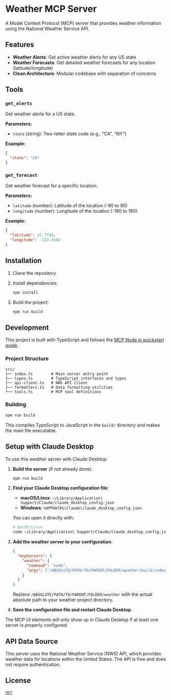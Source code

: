 # Weather MCP Server

A Model Context Protocol (MCP) server that provides weather information using the National Weather Service API.

## Features

- **Weather Alerts**: Get active weather alerts for any US state
- **Weather Forecasts**: Get detailed weather forecasts for any location (latitude/longitude)
- **Clean Architecture**: Modular codebase with separation of concerns

## Tools

### `get_alerts`
Get weather alerts for a US state.

**Parameters:**
- `state` (string): Two-letter state code (e.g., "CA", "NY")

**Example:**
```json
{
  "state": "CA"
}
```

### `get_forecast`
Get weather forecast for a specific location.

**Parameters:**
- `latitude` (number): Latitude of the location (-90 to 90)
- `longitude` (number): Longitude of the location (-180 to 180)

**Example:**
```json
{
  "latitude": 37.7749,
  "longitude": -122.4194
}
```

## Installation

1. Clone the repository
2. Install dependencies:
   ```bash
   npm install
   ```

3. Build the project:
   ```bash
   npm run build
   ```

## Development

This project is built with TypeScript and follows the [MCP Node.js quickstart guide](https://modelcontextprotocol.io/quickstart/server#node).

### Project Structure

```
src/
├── index.ts        # Main server entry point
├── types.ts        # TypeScript interfaces and types
├── api-client.ts   # NWS API client
├── formatters.ts   # Data formatting utilities
└── tools.ts        # MCP tool definitions
```

### Building

```bash
npm run build
```

This compiles TypeScript to JavaScript in the `build/` directory and makes the main file executable.

## Setup with Claude Desktop

To use this weather server with Claude Desktop:

1. **Build the server** (if not already done):
   ```bash
   npm run build
   ```

2. **Find your Claude Desktop configuration file**:
   - **macOS/Linux**: `~/Library/Application\ Support/Claude/claude_desktop_config.json`
   - **Windows**: `%APPDATA%\Claude\claude_desktop_config.json`

   You can open it directly with:
   ```bash
   # macOS/Linux
   code ~/Library/Application\ Support/Claude/claude_desktop_config.json
   ```

3. **Add the weather server to your configuration**:
   ```json
   {
     "mcpServers": {
       "weather": {
         "command": "node",
         "args": ["/ABSOLUTE/PATH/TO/PARENT/FOLDER/weather/build/index.js"]
       }
     }
   }
   ```

   Replace `/ABSOLUTE/PATH/TO/PARENT/FOLDER/weather` with the actual absolute path to your weather project directory.

4. **Save the configuration file and restart Claude Desktop**.

The MCP UI elements will only show up in Claude Desktop if at least one server is properly configured.

## API Data Source

This server uses the National Weather Service (NWS) API, which provides weather data for locations within the United States. The API is free and does not require authentication.

## License

ISC